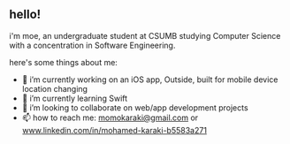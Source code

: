 ## hello!

i'm moe, an undergraduate student at CSUMB studying Computer Science with a concentration in Software Engineering.

here's some things about me:
- 🔭 i’m currently working on an iOS app, Outside, built for mobile device location changing
- 🌱 i’m currently learning Swift
- 👯 i’m looking to collaborate on web/app development projects
- 📫 how to reach me: momokaraki@gmail.com or www.linkedin.com/in/mohamed-karaki-b5583a271
